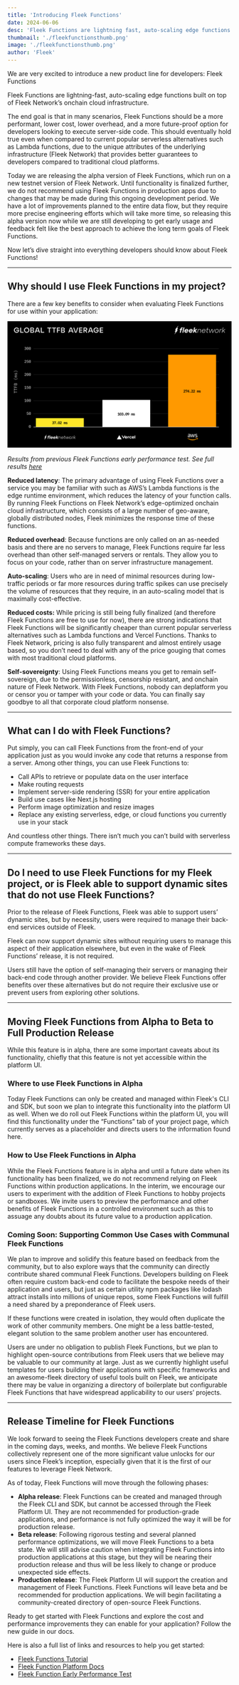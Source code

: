 ```yaml
---
title: 'Introducing Fleek Functions'
date: 2024-06-06
desc: 'Fleek Functions are lightning fast, auto-scaling edge functions built on top of Fleek Networks onchain cloud infrastructure.'
thumbnail: './fleekfunctionsthumb.png'
image: './fleekfunctionsthumb.png'
author: 'Fleek'
---
```


We are very excited to introduce a new product line for developers: Fleek Functions

Fleek Functions are lightning-fast, auto-scaling edge functions built on top of Fleek Network’s onchain cloud infrastructure.

The end goal is that in many scenarios, Fleek Functions should be a more performant, lower cost, lower overhead, and a more future-proof option for developers looking to execute server-side code. This should eventually hold true even when compared to current popular serverless alternatives such as Lambda functions, due to the unique attributes of the underlying infrastructure (Fleek Network) that provides better guarantees to developers compared to traditional cloud platforms.

Today we are releasing the alpha version of Fleek Functions, which run on a new testnet version of Fleek Network. Until functionality is finalized further, we do not recommend using Fleek Functions in production apps due to changes that may be made during this ongoing development period. We have a lot of improvements planned to the entire data flow, but they require more precise engineering efforts which will take more time, so releasing this alpha version now while we are still developing to get early usage and feedback felt like the best approach to achieve the long term goals of Fleek Functions.

Now let’s dive straight into everything developers should know about Fleek Functions!

---

## Why should I use Fleek Functions in my project?

There are a few key benefits to consider when evaluating Fleek Functions for use within your application:

![](latencygraphic.png)

_Results from previous Fleek Functions early performance test. See full results [here](https://blog.fleek.network/post/fleek-network-testnet-phase-3-results/)_

**Reduced latency**: The primary advantage of using Fleek Functions over a service you may be familiar with such as AWS’s Lambda functions is the edge runtime environment, which reduces the latency of your function calls. By running Fleek Functions on Fleek Network’s edge-optimized onchain cloud infrastructure, which consists of a large number of geo-aware, globally distributed nodes, Fleek minimizes the response time of these functions.

**Reduced overhead**: Because functions are only called on an as-needed basis and there are no servers to manage, Fleek Functions require far less overhead than other self-managed servers or rentals. They allow you to focus on your code, rather than on server infrastructure management.

**Auto-scaling**: Users who are in need of minimal resources during low-traffic periods or far more resources during traffic spikes can use precisely the volume of resources that they require, in an auto-scaling model that is maximally cost-effective.

**Reduced costs:** While pricing is still being fully finalized (and therefore Fleek Functions are free to use for now), there are strong indications that Fleek Functions will be significantly cheaper than current popular serverless alternatives such as Lambda functions and Vercel Functions. Thanks to Fleek Network, pricing is also fully transparent and almost entirely usage based, so you don’t need to deal with any of the price gouging that comes with most traditional cloud platforms.

**Self-sovereignty**: Using Fleek Functions means you get to remain self-sovereign, due to the permissionless, censorship resistant, and onchain nature of Fleek Network. With Fleek Functions, nobody can deplatform you or censor you or tamper with your code or data. You can finally say goodbye to all that corporate cloud platform nonsense.

---

## What can I do with Fleek Functions?

Put simply, you can call Fleek Functions from the front-end of your application just as you would invoke any code that returns a response from a server. Among other things, you can use Fleek Functions to:

- Call APIs to retrieve or populate data on the user interface
- Make routing requests
- Implement server-side rendering (SSR) for your entire application
- Build use cases like Next.js hosting
- Perform image optimization and resize images
- Replace any existing serverless, edge, or cloud functions you currently use in your stack

And countless other things. There isn’t much you can’t build with serverless compute frameworks these days.

---

## Do I need to use Fleek Functions for my Fleek project, or is Fleek able to support dynamic sites that do not use Fleek Functions?

Prior to the release of Fleek Functions, Fleek was able to support users’ dynamic sites, but by necessity, users were required to manage their back-end services outside of Fleek.

Fleek can now support dynamic sites without requiring users to manage this aspect of their application elsewhere, but even in the wake of Fleek Functions’ release, it is not required.

Users still have the option of self-managing their servers or managing their back-end code through another provider. We believe Fleek Functions offer benefits over these alternatives but do not require their exclusive use or prevent users from exploring other solutions.

---

## Moving Fleek Functions from Alpha to Beta to Full Production Release

While this feature is in alpha, there are some important caveats about its functionality, chiefly that this feature is not yet accessible within the platform UI.

### Where to use Fleek Functions in Alpha

Today Fleek Functions can only be created and managed within Fleek's CLI and SDK, but soon we plan to integrate this functionality into the platform UI as well. When we do roll out Fleek Functions within the platform UI, you will find this functionality under the “Functions” tab of your project page, which currently serves as a placeholder and directs users to the information found here.

### How to Use Fleek Functions in Alpha

While the Fleek Functions feature is in alpha and until a future date when its functionality has been finalized, we do not recommend relying on Fleek Functions within production applications. In the interim, we encourage our users to experiment with the addition of Fleek Functions to hobby projects or sandboxes. We invite users to preview the performance and other benefits of Fleek Functions in a controlled environment such as this to assuage any doubts about its future value to a production application.

### Coming Soon: Supporting Common Use Cases with Communal Fleek Functions

We plan to improve and solidify this feature based on feedback from the community, but to also explore ways that the community can directly contribute shared communal Fleek Functions. Developers building on Fleek often require custom back-end code to facilitate the bespoke needs of their application and users, but just as certain utility npm packages like lodash attract installs into millions of unique repos, some Fleek Functions will fulfill a need shared by a preponderance of Fleek users.

If these functions were created in isolation, they would often duplicate the work of other community members. One might be a less battle-tested, elegant solution to the same problem another user has encountered.

Users are under no obligation to publish Fleek Functions, but we plan to highlight open-source contributions from Fleek users that we believe may be valuable to our community at large. Just as we currently highlight useful templates for users building their applications with specific frameworks and an awesome-fleek directory of useful tools built on Fleek, we anticipate there may be value in organizing a directory of boilerplate but configurable Fleek Functions that have widespread applicability to our users’ projects.

---

## Release Timeline for Fleek Functions

We look forward to seeing the Fleek Functions developers create and share in the coming days, weeks, and months. We believe Fleek Functions collectively represent one of the more significant value unlocks for our users since Fleek’s inception, especially given that it is the first of our features to leverage Fleek Network.

As of today, Fleek Functions will move through the following phases:

- **Alpha release**: Fleek Functions can be created and managed through the Fleek CLI and SDK, but cannot be accessed through the Fleek Platform UI. They are not recommended for production-grade applications, and performance is not fully optimized the way it will be for production release.
- **Beta release**: Following rigorous testing and several planned performance optimizations, we will move Fleek Functions to a beta state. We will still advise caution when integrating Fleek Functions into production applications at this stage, but they will be nearing their production release and thus will be less likely to change or produce unexpected side effects.
- **Production release**: The Fleek Platform UI will support the creation and management of Fleek Functions. Fleek Functions will leave beta and be recommended for production applications. We will begin facilitating a community-created directory of open-source Fleek Functions.

Ready to get started with Fleek Functions and explore the cost and performance improvements they can enable for your application? Follow the new guide in our docs.

Here is also a full list of links and resources to help you get started:

- [Fleek Functions Tutorial](/docs/CLI/Functions)
- [Fleek Function Platform Docs](/docs/Platform/Fleek-Functions)
- [Fleek Function Early Performance Test](https://blog.fleek.network/post/fleek-network-testnet-phase-3-results/)
